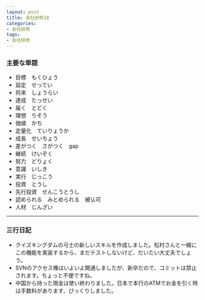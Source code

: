 ```yaml
---
layout: post
title: 会社研修18
categories:
- 会社研修
tags:
- 会社研修
---
```


### 主要な単語
* 目標　もくひょう
* 設定　せってい
* 将来　しょうらい
* 達成　たっせい
* 届く　とどく
* 理想　りそう
* 価値　かち
* 定量化　ていりょうか
* 成長　せいちょう
* 差がつく　さがつく　gap
* 継続　けいぞく
* 努力　どりょく
* 意識　いしき
* 実行　じっこう
* 投資　とうし
* 先行投資　せんこうとうし
* 認められる　みとめられる　被认可
* 人材　じんざい

---

### 三行日記

* クイズキングダムの弓士の新しいスキルを作成しました。松村さんと一緒にこの機能を実装するから、まだテストしないけど、だいたい大丈夫でしょう。
* SVNのアクセス権はいよいよ開通しましたが、新卒だので、コミットは禁止されます。ちょっと不便ですね。
* 中国から持った現金は使い終わりました。日本で本行のATMでお金を引く時は手数料があります、びっくりしました。